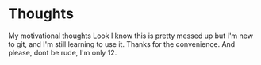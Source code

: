 # Thoughts
My motivational thoughts
  Look I know this is pretty messed up but I'm new to git, and I'm still learning to use it. Thanks for the convenience. And please, dont be rude, I'm only 12.  
